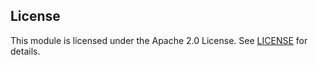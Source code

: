 ## License

This module is licensed under the Apache 2.0 License. See [LICENSE](LICENSE) for
details.

